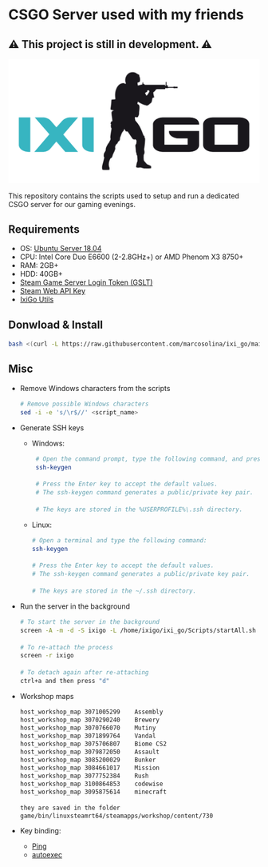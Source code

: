 # CSGO Server used with my friends

## :warning: **This project is still in development.** :warning:

![Logo](./Misc/Pictures/ixigo-logo.png)

This repository contains the scripts used to setup and run a dedicated CSGO server for our gaming evenings.

## Requirements

- OS: [Ubuntu Server 18.04](https://releases.ubuntu.com/18.04/ubuntu-18.04.5-live-server-amd64.iso)
- CPU: Intel Core Duo E6600 (2-2.8GHz+) or AMD Phenom X3 8750+
- RAM: 2GB+
- HDD: 40GB+
- [Steam Game Server Login Token (GSLT)](https://steamcommunity.com/dev/managegameservers)
- [Steam Web API Key](https://steamcommunity.com/dev/apikey)
- [IxiGo Utils](https://github.com/marcosolina/csgo_util)

## Donwload & Install

```bash
bash <(curl -L https://raw.githubusercontent.com/marcosolina/ixi_go/main/Scripts/setup.sh)
```

## Misc

- Remove Windows characters from the scripts

  ```bash
  # Remove possible Windows characters
  sed -i -e 's/\r$//' <script_name>
  ```

- Generate SSH keys

  - Windows:

    ```bash
     # Open the command prompt, type the following command, and press Enter:
     ssh-keygen

     # Press the Enter key to accept the default values.
     # The ssh-keygen command generates a public/private key pair.

     # The keys are stored in the %USERPROFILE%\.ssh directory.
    ```

  - Linux:

    ```bash
    # Open a terminal and type the following command:
    ssh-keygen

    # Press the Enter key to accept the default values.
    # The ssh-keygen command generates a public/private key pair.

    # The keys are stored in the ~/.ssh directory.
    ```

- Run the server in the background

  ```bash
  # To start the server in the background
  screen -A -m -d -S ixigo -L /home/ixigo/ixi_go/Scripts/startAll.sh

  # To re-attach the process
  screen -r ixigo

  # To detach again after re-attaching
  ctrl+a and then press "d"
  ```

- Workshop maps

  ```
  host_workshop_map 3071005299    Assembly
  host_workshop_map 3070290240    Brewery
  host_workshop_map 3070766070    Mutiny
  host_workshop_map 3071899764    Vandal
  host_workshop_map 3075706807    Biome CS2
  host_workshop_map 3079872050    Assault
  host_workshop_map 3085200029    Bunker
  host_workshop_map 3084661017    Mission
  host_workshop_map 3077752384    Rush
  host_workshop_map 3100864853    codewise
  host_workshop_map 3095875614    minecraft

  they are saved in the folder game/bin/linuxsteamrt64/steamapps/workshop/content/730

  ```

- Key binding:
  - [Ping](https://steamcommunity.com/app/730/discussions/0/3112518479597019657/)
  - [autoexec](https://prosettings.net/blog/how-to-use-a-csgo-config-create-an-autoexec/)
